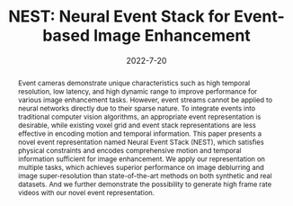---
title: 'NEST: Neural Event Stack for Event-based Image Enhancement'

# Authors
# If you created a profile for a user (e.g. the default `admin` user), write the username (folder name) here
# and it will be replaced with their full name and linked to their profile.
authors:
  - admin
  - Chu Zhou
  - Hanyue Lou
  - and Boxin Shi

# Author notes (optional)
#author_notes:
#  - 'Equal contribution'
#  - 'Equal contribution'

date: '2022-7-20'
doi: ''

# Schedule page publish date (NOT publication's date).
publishDate: '2022-7-20'

# Publication type.
# Legend: 0 = Uncategorized; 1 = Conference paper; 2 = Journal article;
# 3 = Preprint / Working Paper; 4 = Report; 5 = Book; 6 = Book section;
# 7 = Thesis; 8 = Patent
publication_types: ['1']

# Publication name and optional abbreviated publication name.
publication: In *Proc. of European Conference on Computer Vision 2022*
publication_short: In *ECCV 2022*

abstract: Event cameras demonstrate unique characteristics such as high temporal resolution, low latency, and high dynamic range to improve performance for various image enhancement tasks. However, event streams cannot be applied to neural networks directly due to their sparse nature. To integrate events into traditional computer vision algorithms, an appropriate event representation is desirable, while existing voxel grid and event stack representations are less effective in encoding motion and temporal information. This paper presents a novel event representation named Neural Event STack (NEST), which satisfies physical constraints and encodes comprehensive motion and temporal information sufficient for image enhancement. We apply our representation on multiple tasks, which achieves superior performance on image deblurring and image super-resolution than state-of-the-art methods on both synthetic and real datasets. And we further demonstrate the possibility to generate high frame rate videos with our novel event representation.

# Summary. An optional shortened abstract.
#summary: Lorem ipsum dolor sit amet, consectetur adipiscing elit. Duis posuere tellus ac convallis placerat. Proin tincidunt magna sed ex sollicitudin condimentum.

tags: []

# Display this page in the Featured widget?
featured: true

# Custom links (uncomment lines below)
# links:
# - name: Custom Link
#   url: http://example.org

links: 
url_pdf: 'https://ci.idm.pku.edu.cn/Teng_ECCV22d.pdf'
url_code: 'https://github.com/ChipsAhoyM/NEST'
url_dataset: ''
url_poster: ''
url_project: ''
url_slides: ''
url_source: ''
url_video: ''

#SUPP: https://papers.nips.cc/paper/2021/file/5fd0b37cd7dbbb00f97ba6ce92bf5add-Supplemental.pdf

#CODE: https://github.com/fourson/Learning-to-dehaze-with-polarization

# Featured image
# To use, add an image named `featured.jpg/png` to your page's folder.
image:
  caption: ''
  focal_point: ''
  preview_only: true

# Associated Projects (optional).
#   Associate this publication with one or more of your projects.
#   Simply enter your project's folder or file name without extension.
#   E.g. `internal-project` references `content/project/internal-project/index.md`.
#   Otherwise, set `projects: []`.
#projects:
#  - example

# Slides (optional).
#   Associate this publication with Markdown slides.
#   Simply enter your slide deck's filename without extension.
#   E.g. `slides: "example"` references `content/slides/example/index.md`.
#   Otherwise, set `slides: ""`.
#slides: example


---